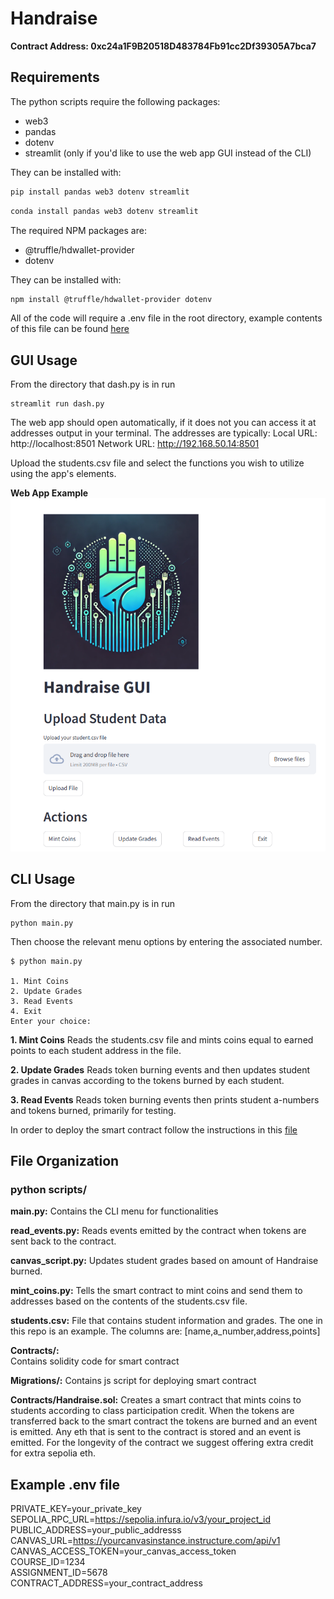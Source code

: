 # Handraise

**Contract Address: 0xc24a1F9B20518D483784Fb91cc2Df39305A7bca7**

## Requirements

The python scripts require the following packages:
- web3
- pandas
- dotenv
- streamlit (only if you'd like to use the web app GUI instead of the CLI)

They can be installed with:
```bash
pip install pandas web3 dotenv streamlit
```
```bash
conda install pandas web3 dotenv streamlit
```

The required NPM packages are:
- @truffle/hdwallet-provider
- dotenv

They can be installed with:
```bash
npm install @truffle/hdwallet-provider dotenv
```

All of the code will require a .env file in the root directory, example contents of this file can be found [here](#example-env-file)

## GUI Usage

From the directory that dash.py is in run
```
streamlit run dash.py
```
The web app should open automatically, if it does not you can access it at addresses output in your terminal.
The addresses are typically:
  Local URL: http://localhost:8501
  Network URL: http://192.168.50.14:8501

Upload the students.csv file and select the functions you wish to utilize using the app's elements.

**Web App Example**
![web app example](assets/web_app.png)

## CLI Usage

From the directory that main.py is in run 
```
python main.py
```
Then choose the relevant menu options by entering the associated number.

```
$ python main.py

1. Mint Coins
2. Update Grades
3. Read Events
4. Exit
Enter your choice:

```

**1. Mint Coins**
Reads the students.csv file and mints coins equal to earned points to each student address in the file.

**2. Update Grades**
Reads token burning events and then updates student grades in canvas according to the tokens burned by each student.

**3. Read Events**
Reads token burning events then prints student a-numbers and tokens burned, primarily for testing.

In order to deploy the smart contract follow the instructions in this [file](truffle_deployment_instructions.md)

## File Organization

### python scripts/

**main.py:** 
Contains the CLI menu for functionalities

**read_events.py:** 
Reads events emitted by the contract when tokens are sent back to the contract. 

**canvas_script.py:** 
Updates student grades based on amount of Handraise burned.

**mint_coins.py:** 
Tells the smart contract to mint coins and send them to addresses based on the contents of the students.csv file.

**students.csv:** 
File that contains student information and grades. The one in this repo is an example.
The columns are: [name,a_number,address,points]

**Contracts/:**  
Contains solidity code for smart contract

**Migrations/:** 
Contains js script for deploying smart contract

**Contracts/Handraise.sol:** 
Creates a smart contract that mints coins to students according to class participation credit.
When the tokens are transferred back to the smart contract the tokens are burned and an event is emitted.
Any eth that is sent to the contract is stored and an event is emitted. For the longevity of the contract we suggest 
offering extra credit for extra sepolia eth.



## Example .env file

PRIVATE_KEY=your_private_key\
SEPOLIA_RPC_URL=https://sepolia.infura.io/v3/your_project_id \
PUBLIC_ADDRESS=your_public_addresss\
CANVAS_URL=https://yourcanvasinstance.instructure.com/api/v1
CANVAS_ACCESS_TOKEN=your_canvas_access_token\
COURSE_ID=1234\
ASSIGNMENT_ID=5678\
CONTRACT_ADDRESS=your_contract_address
